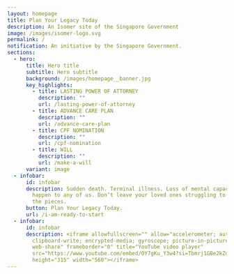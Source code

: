 ```yaml
---
layout: homepage
title: Plan Your Legacy Today
description: An Isomer site of the Singapore Government
image: /images/isomer-logo.svg
permalink: /
notification: An initiative by the Singapore Government.
sections:
  - hero:
      title: Hero title
      subtitle: Hero subtitle
      background: /images/homepage__banner.jpg
      key_highlights:
        - title: LASTING POWER OF ATTORNEY
          description: ""
          url: /lasting-power-of-attorney
        - title: ADVANCE CARE PLAN
          description: ""
          url: /advance-care-plan
        - title: CPF NOMINATION
          description: ""
          url: /cpf-nomination
        - title: WILL
          description: ""
          url: /make-a-will
      variant: image
  - infobar:
      id: infobar
      description: Sudden death. Terminal illness. Loss of mental capacity. These can
        happen to any of us. Don’t leave your loved ones struggling to pick up
        the pieces.
      button: Plan Your Legacy Today.
      url: /i-am-ready-to-start
  - infobar:
      id: infobar
      description: <iframe allowfullscreen="" allow="accelerometer; autoplay;
        clipboard-write; encrypted-media; gyroscope; picture-in-picture;
        web-share" frameborder="0" title="YouTube video player"
        src="https://www.youtube.com/embed/OY7gKu_Y3w4?si=Tbmrj1GBe2kZddRD&controls=0"
        height="315" width="560"></iframe>
---
```

